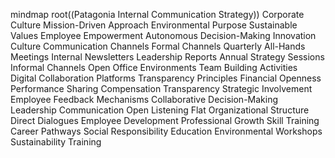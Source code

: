 mindmap
  root((Patagonia Internal Communication Strategy))
    Corporate Culture
      Mission-Driven Approach
        Environmental Purpose
        Sustainable Values
      Employee Empowerment
        Autonomous Decision-Making
        Innovation Culture
    Communication Channels
      Formal Channels
        Quarterly All-Hands Meetings
        Internal Newsletters
        Leadership Reports
        Annual Strategy Sessions
      Informal Channels
        Open Office Environments
        Team Building Activities
        Digital Collaboration Platforms
    Transparency Principles
      Financial Openness
        Performance Sharing
        Compensation Transparency
      Strategic Involvement
        Employee Feedback Mechanisms
        Collaborative Decision-Making
    Leadership Communication
      Open Listening
      Flat Organizational Structure
      Direct Dialogues
    Employee Development
      Professional Growth
        Skill Training
        Career Pathways
      Social Responsibility Education
        Environmental Workshops
        Sustainability Training
